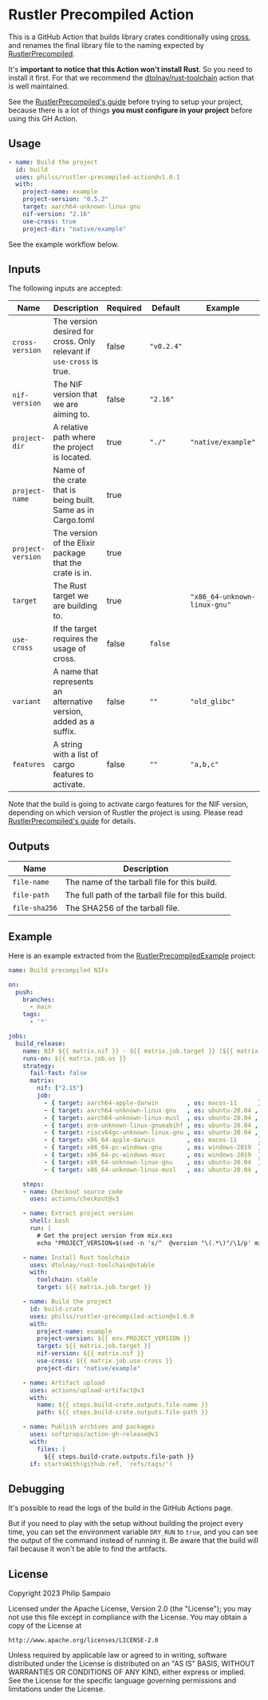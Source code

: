 # Rustler Precompiled Action

This is a GitHub Action that builds library crates conditionally using [cross],
and renames the final library file to the naming expected by [RustlerPrecompiled].

It's **important to notice that this Action won't install Rust**. So you need to
install it first. For that we recommend the [dtolnay/rust-toolchain] action that
is well maintained.

See the [RustlerPrecompiled's guide] before trying to setup your project, because
there is a lot of things **you must configure in your project** before using this
GH Action.

## Usage

```yaml
- name: Build the project
  id: build
  uses: philss/rustler-precompiled-action@v1.0.1
  with:
    project-name: example
    project-version: "0.5.2"
    target: aarch64-unknown-linux-gnu
    nif-version: "2.16"
    use-cross: true
    project-dir: "native/example"
```

See the example workflow below.

## Inputs

The following inputs are accepted:

| Name              | Description                                                           | Required | Default    | Example                      |
|-------------------|-----------------------------------------------------------------------|----------|------------|------------------------------|
| `cross-version`   |  The version desired for cross. Only relevant if `use-cross` is true. | false    | `"v0.2.4"` |                              |
| `nif-version`     |  The NIF version that we are aiming to.                               | false    | `"2.16"`   |                              |
| `project-dir`     |  A relative path where the project is located.                        | true     | `"./"`     | `"native/example"`           |
| `project-name`    |  Name of the crate that is being built. Same as in Cargo.toml         | true     |            |                              |
| `project-version` |  The version of the Elixir package that the crate is in.              | true     |            |                              |
| `target`          |  The Rust target we are building to.                                  | true     |            | `"x86_64-unknown-linux-gnu"` |
| `use-cross`       |  If the target requires the usage of cross.                           | false    | `false`    |                              |
| `variant`         |  A name that represents an alternative version, added as a suffix.    | false    | `""`       | `"old_glibc"`                |
| `features`        |  A string with a list of cargo features to activate.                  | false    | `""`       | `"a,b,c"`                    |

Note that the build is going to activate cargo features for the NIF version,
depending on which version of Rustler the project is using.
Please read [RustlerPrecompiled's guide] for details.

## Outputs

| Name          | Description                                       |
|---------------|---------------------------------------------------|
| `file-name`   | The name of the tarball file for this build.      |
| `file-path`   | The full path of the tarball file for this build. |
| `file-sha256` | The SHA256 of the tarball file.                   |

## Example

Here is an example extracted from the [RustlerPrecompiledExample] project:

```yaml
name: Build precompiled NIFs

on:
  push:
    branches:
      - main
    tags:
      - '*'

jobs:
  build_release:
    name: NIF ${{ matrix.nif }} - ${{ matrix.job.target }} (${{ matrix.job.os }})
    runs-on: ${{ matrix.job.os }}
    strategy:
      fail-fast: false
      matrix:
        nif: ["2.15"]
        job:
          - { target: aarch64-apple-darwin        , os: macos-11      }
          - { target: aarch64-unknown-linux-gnu   , os: ubuntu-20.04 , use-cross: true }
          - { target: aarch64-unknown-linux-musl  , os: ubuntu-20.04 , use-cross: true }
          - { target: arm-unknown-linux-gnueabihf , os: ubuntu-20.04 , use-cross: true }
          - { target: riscv64gc-unknown-linux-gnu , os: ubuntu-20.04 , use-cross: true }
          - { target: x86_64-apple-darwin         , os: macos-11      }
          - { target: x86_64-pc-windows-gnu       , os: windows-2019  }
          - { target: x86_64-pc-windows-msvc      , os: windows-2019  }
          - { target: x86_64-unknown-linux-gnu    , os: ubuntu-20.04  }
          - { target: x86_64-unknown-linux-musl   , os: ubuntu-20.04 , use-cross: true }

    steps:
    - name: Checkout source code
      uses: actions/checkout@v3

    - name: Extract project version
      shell: bash
      run: |
        # Get the project version from mix.exs
        echo "PROJECT_VERSION=$(sed -n 's/^  @version "\(.*\)"/\1/p' mix.exs | head -n1)" >> $GITHUB_ENV

    - name: Install Rust toolchain
      uses: dtolnay/rust-toolchain@stable
      with:
        toolchain: stable
        target: ${{ matrix.job.target }}

    - name: Build the project
      id: build-crate
      uses: philss/rustler-precompiled-action@v1.0.0
      with:
        project-name: example
        project-version: ${{ env.PROJECT_VERSION }}
        target: ${{ matrix.job.target }}
        nif-version: ${{ matrix.nif }}
        use-cross: ${{ matrix.job.use-cross }}
        project-dir: "native/example"

    - name: Artifact upload
      uses: actions/upload-artifact@v3
      with:
        name: ${{ steps.build-crate.outputs.file-name }}
        path: ${{ steps.build-crate.outputs.file-path }}

    - name: Publish archives and packages
      uses: softprops/action-gh-release@v1
      with:
        files: |
          ${{ steps.build-crate.outputs.file-path }}
      if: startsWith(github.ref, 'refs/tags/')

```

## Debugging

It's possible to read the logs of the build in the GitHub Actions page.

But if you need to play with the setup without building the project every
time, you can set the environment variable `DRY_RUN` to `true`, and you
can see the output of the command instead of running it.
Be aware that the build will fail because it won't be able to find the artifacts.

## License

Copyright 2023 Philip Sampaio

Licensed under the Apache License, Version 2.0 (the "License");
you may not use this file except in compliance with the License.
You may obtain a copy of the License at

    http://www.apache.org/licenses/LICENSE-2.0

Unless required by applicable law or agreed to in writing, software
distributed under the License is distributed on an "AS IS" BASIS,
WITHOUT WARRANTIES OR CONDITIONS OF ANY KIND, either express or implied.
See the License for the specific language governing permissions and
limitations under the License.

[cross]: https://github.com/cross-rs/cross
[RustlerPrecompiled]: https://github.com/philss/rustler_precompiled
[RustlerPrecompiledExample]: https://github.com/philss/rustler_precompilation_example 
[dtolnay/rust-toolchain]: https://github.com/dtolnay/rust-toolchain
[RustlerPrecompiled's guide]: https://hexdocs.pm/rustler_precompiled/precompilation_guide.html
